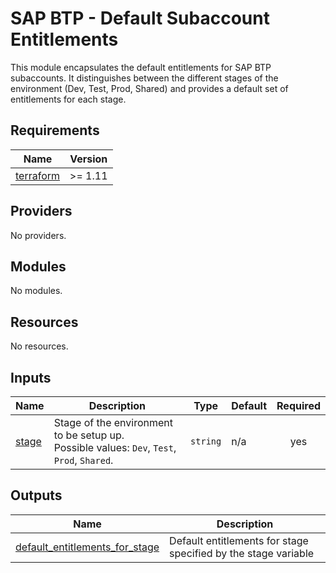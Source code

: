 # SAP BTP - Default Subaccount Entitlements

This module encapsulates the default entitlements for SAP BTP subaccounts. It distinguishes between the different stages of the environment (Dev, Test, Prod, Shared) and provides a default set of entitlements for each stage.

## Requirements

| Name | Version |
|------|---------|
| <a name="requirement_terraform"></a> [terraform](#requirement\_terraform) | >= 1.11 |

## Providers

No providers.

## Modules

No modules.

## Resources

No resources.

## Inputs

| Name | Description | Type | Default | Required |
|------|-------------|------|---------|:--------:|
| <a name="input_stage"></a> [stage](#input\_stage) | Stage of the environment to be setup up.<br/>Possible values: `Dev`, `Test`, `Prod`, `Shared`. | `string` | n/a | yes |

## Outputs

| Name | Description |
|------|-------------|
| <a name="output_default_entitlements_for_stage"></a> [default\_entitlements\_for\_stage](#output\_default\_entitlements\_for\_stage) | Default entitlements for stage specified by the stage variable |
